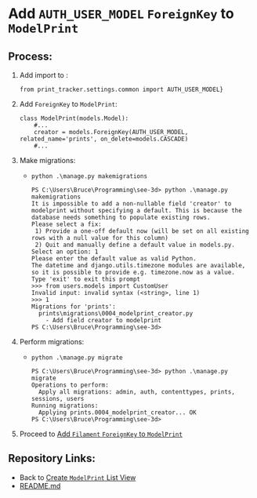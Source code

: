 # Add `AUTH_USER_MODEL` `ForeignKey` to `ModelPrint`

## Process:

1. Add import to [](../prints/models.py):
    ```
    from print_tracker.settings.common import AUTH_USER_MODEL}
    ```

1. Add `ForeignKey` to `ModelPrint`:
    ```
    class ModelPrint(models.Model):
        #...
        creator = models.ForeignKey(AUTH_USER_MODEL, related_name='prints', on_delete=models.CASCADE)
        #...

    ```

1. Make migrations:
    * `python .\manage.py makemigrations`
        ```
        PS C:\Users\Bruce\Programming\see-3d> python .\manage.py makemigrations
        It is impossible to add a non-nullable field 'creator' to modelprint without specifying a default. This is because the database needs something to populate existing rows.
        Please select a fix:
         1) Provide a one-off default now (will be set on all existing rows with a null value for this column)
         2) Quit and manually define a default value in models.py.
        Select an option: 1
        Please enter the default value as valid Python.
        The datetime and django.utils.timezone modules are available, so it is possible to provide e.g. timezone.now as a value.
        Type 'exit' to exit this prompt
        >>> from users.models import CustomUser
        Invalid input: invalid syntax (<string>, line 1)
        >>> 1
        Migrations for 'prints':
          prints\migrations\0004_modelprint_creator.py
            - Add field creator to modelprint
        PS C:\Users\Bruce\Programming\see-3d>
        ```

1. Perform migrations:
    * `python .\manage.py migrate`
        ```
        PS C:\Users\Bruce\Programming\see-3d> python .\manage.py migrate
        Operations to perform:
          Apply all migrations: admin, auth, contenttypes, prints, sessions, users
        Running migrations:
          Applying prints.0004_modelprint_creator... OK
        PS C:\Users\Bruce\Programming\see-3d>
        ```

1. Proceed to [Add `Filament` `ForeignKey` to `ModelPrint`](./04_add_filament_foreign_key_to_model_print.md)


## Repository Links:
* Back to [Create `ModelPrint` List View](./02_model_print_list_view.md)
* [README.md](../README.md)